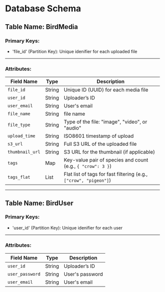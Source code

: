 # Database Schema
## Table Name: BirdMedia

### Primary Keys:
- 'file_id' (Partition Key): Unique idenifier for each uploaded file

---

### Attributes:
| Field Name       | Type     | Description |
|------------------|----------|-------------|
| `file_id`        | String   | Unique ID (UUID) for each media file |
| `user_id`        | String   | Uploader’s ID |
| `user_email`     | String   | User's email |
| `file_name`      | String   | file name |
| `file_type`      | String   | Type of the file: "image", "video", or "audio" |
| `upload_time`    | String   | ISO8601 timestamp of upload |
| `s3_url`         | String   | Full S3 URL of the uploaded file |
| `thumbnail_url`  | String   | S3 URL for the thumbnail (if applicable) |
| `tags`           | Map      | Key-value pair of species and count (e.g., `{ "crow": 3 }`) |
| `tags_flat`      | List     | Flat list of tags for fast filtering (e.g., `["crow", "pigeon"]`) |
---

## Table Name: BirdUser

### Primary Keys:
- 'user_id' (Partition Key): Unique idenifier for each user

---

### Attributes:
| Field Name       | Type     | Description |
|------------------|----------|-------------|
| `user_id`        | String   | Uploader’s ID |
| `user_password`  | String   | User's password |
| `user_email`     | String   | User's email |